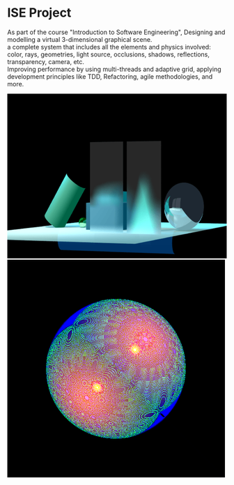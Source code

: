 # ISE Project
As part of the course "Introduction to Software Engineering",
Designing and modelling a virtual 3-dimensional graphical scene.   
a complete system that includes all the elements and physics involved: 
color, rays, geometries, light source, occlusions, shadows, reflections, transparency, camera, etc.    
Improving performance by using multi-threads and adaptive grid, applying development principles like  TDD, Refactoring, agile methodologies, and more.


![](project.gif) ![](lightSphereSpot.png)



